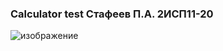 ### Calculator test Стафеев П.А. 2ИСП11-20
![изображение](https://github.com/pashastaf/CalcTest11-20/assets/91310796/e9e29b50-b695-46d4-afed-c3ab520afca7)
